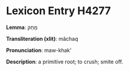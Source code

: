 # Lexicon Entry H4277

**Lemma**: מָחַק

**Transliteration (xlit)**: mâchaq

**Pronunciation**: maw-khak'

**Description**:
a primitive root; to crush; smite off.

